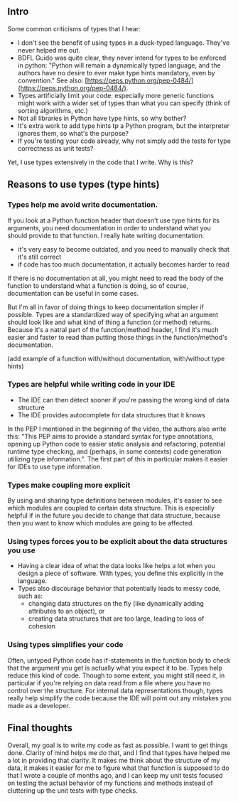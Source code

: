 ## Intro

Some common criticisms of types that I hear:

- I don't see the benefit of using types in a duck-typed language. They've never helped me out.
- BDFL Guido was quite clear, they never intend for types to be enforced in python: "Python will remain a dynamically typed language, and the authors have no desire to ever make type hints mandatory, even by convention." See also: [https://peps.python.org/pep-0484/](https://peps.python.org/pep-0484/).
- Types artificially limit your code: especially more generic functions might work with a wider set of types than what you can specify (think of sorting algorithms, etc.)
- Not all libraries in Python have type hints, so why bother?
- It's extra work to add type hints tp a Python program, but the interpreter ignores them, so what's the purpose?
- If you're testing your code already, why not simply add the tests for type correctness as unit tests?

Yet, I use types extensively in the code that I write. Why is this?

## Reasons to use types (type hints)

### Types help me avoid write documentation.

If you look at a Python function header that doesn't use type hints for its arguments, you need documentation in order to understand what you should provide to that function. I really hate writing documentation:

- it's very easy to become outdated, and you need to manually check that it's still correct
- if code has too much documentation, it actually becomes harder to read

If there is no documentation at all, you might need to read the body of the function to understand what a function is doing, so of course, documentation can be useful in some cases.

But I'm all in favor of doing things to keep documentation simpler if possible. Types are a standardized way of specifying what an argument should look like and what kind of thing a function (or method) returns. Because it's a natral part of the function/method header, I find it's much easier and faster to read than putting those things in the function/method's documentation.

(add example of a function with/without documentation, with/without type hints)

### Types are helpful while writing code in your IDE

- The IDE can then detect sooner if you're passing the wrong kind of data structure
- The IDE provides autocomplete for data structures that it knows

In the PEP I mentioned in the beginning of the video, the authors also write this: "This PEP aims to provide a standard syntax for type annotations, opening up Python code to easier static analysis and refactoring, potential runtime type checking, and (perhaps, in some contexts) code generation utilizing type information.". The first part of this in particular makes it easier for IDEs to use type information.

### Types make coupling more explicit

By using and sharing type definitions between modules, it's easier to see which modules are coupled to certain data structure. This is especially helpful if in the future you decide to change that data structure, because then you want to know which modules are going to be affected.

### Using types forces you to be explicit about the data structures you use

- Having a clear idea of what the data looks like helps a lot when you design a piece of software. With types, you define this explicitly in the language.
- Types also discourage behavior that potentially leads to messy code, such as:
  - changing data structures on the fly (like dynamically adding attributes to an object), or
  - creating data structures that are too large, leading to loss of cohesion

### Using types simplifies your code

Often, untyped Python code has if-statements in the function body to check that the argument you get is actually what you expect it to be. Types help reduce this kind of code. Though to some extent, you might still need it, in particular if you're relying on data read from a file where you have no control over the structure. For internal data representations though, types really help simplify the code because the IDE will point out any mistakes you made as a developer.

## Final thoughts

Overall, my goal is to write my code as fast as possible. I want to get things done. Clarity of mind helps me do that, and I find that types have helped me a lot in providing that clarity. It makes me think about the structure of my data, it makes it easier for me to figure what that function is supposed to do that I wrote a couple of months ago, and I can keep my unit tests focused on testing the actual behavior of my functions and methods instead of cluttering up the unit tests with type checks.

